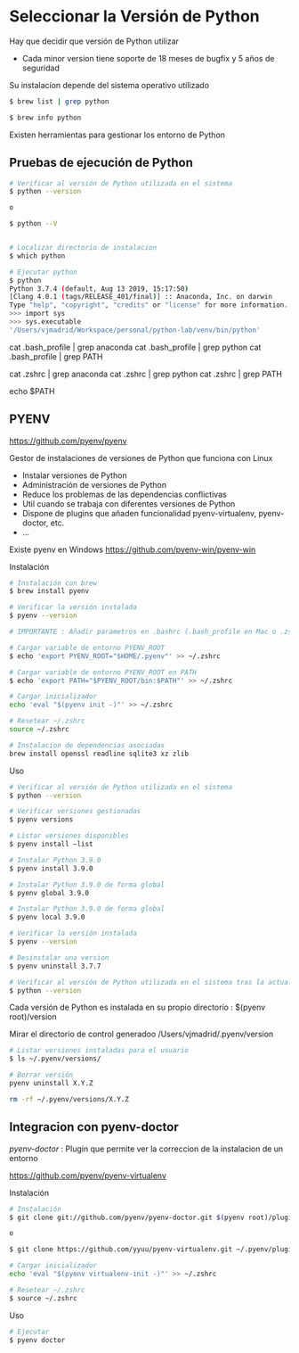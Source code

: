 # Seleccionar la Versión de Python

Hay que decidir que versión de Python utilizar

* Cada minor version tiene soporte de 18 meses de bugfix y 5 años de seguridad

Su instalacíon depende del sistema operativo utilizado 

```bash
$ brew list | grep python

$ brew info python
```

Existen herramientas para gestionar los entorno de Python





## Pruebas de ejecución de Python

```bash
# Verificar al versión de Python utilizada en el sistema
$ python --version

o

$ python --V


# Localizar directorio de instalacion 
$ which python

# Ejecutar python
$ python
Python 3.7.4 (default, Aug 13 2019, 15:17:50)
[Clang 4.0.1 (tags/RELEASE_401/final)] :: Anaconda, Inc. on darwin
Type "help", "copyright", "credits" or "license" for more information.
>>> import sys
>>> sys.executable
'/Users/vjmadrid/Workspace/personal/python-lab/venv/bin/python'
```

cat .bash_profile | grep anaconda
cat .bash_profile | grep python
cat .bash_profile | grep PATH

cat .zshrc | grep anaconda
cat .zshrc | grep python
cat .zshrc | grep PATH

echo $PATH





## PYENV

https://github.com/pyenv/pyenv

Gestor de instalaciones de versiones de Python que funciona con Linux

* Instalar versiones de Python
* Administración de versiones de Python
* Reduce los problemas de las dependencias conflictivas
* Util cuando se trabaja con diferentes versiones de Python
* Dispone de plugins que añaden funcionalidad pyenv-virtualenv, pyenv-doctor, etc.
* ...

Existe pyenv en Windows
https://github.com/pyenv-win/pyenv-win


Instalación

```bash
# Instalación con brew
$ brew install pyenv 

# Verificar la versión instalada
$ pyenv --version

# IMPORTANTE : Añadir parametros en .bashrc (.bash_profile en Mac o .zshrc)

# Cargar variable de entorno PYENV_ROOT
$ echo 'export PYENV_ROOT="$HOME/.pyenv"' >> ~/.zshrc

# Cargar variable de entorno PYENV_ROOT en PATH
$ echo 'export PATH="$PYENV_ROOT/bin:$PATH"' >> ~/.zshrc

# Cargar inicializador
echo 'eval "$(pyenv init -)"' >> ~/.zshrc

# Resetear ~/.zshrc
source ~/.zshrc

# Instalacion de dependencias asociadas
brew install openssl readline sqlite3 xz zlib
```

Uso

```bash
# Verificar al versión de Python utilizada en el sistema
$ python --version

# Verificar versiones gestionadas
$ pyenv versions

# Listar versiones disponibles
$ pyenv install –list

# Instalar Python 3.9.0
$ pyenv install 3.9.0

# Instalar Python 3.9.0 de forma global
$ pyenv global 3.9.0

# Instalar Python 3.9.0 de forma global
$ pyenv local 3.9.0

# Verificar la versión instalada
$ pyenv --version

# Desinstalar una version
$ pyenv uninstall 3.7.7

# Verificar al versión de Python utilizada en el sistema tras la actualización
$ python --version
```

Cada versión de Python es instalada en su propio directorio : $(pyenv root)/version

Mirar el directorio de control generadoo
/Users/vjmadrid/.pyenv/version

```bash
# Listar versiones instaladas para el usuario
$ ls ~/.pyenv/versions/

# Borrar versión 
pyenv uninstall X.Y.Z

rm -rf ~/.pyenv/versions/X.Y.Z
```





## Integracion con pyenv-doctor

*pyenv-doctor* : Plugin que permite ver la correccion de la instalacion de un entorno

https://github.com/pyenv/pyenv-virtualenv

Instalación

```bash
# Instalación
$ git clone git://github.com/pyenv/pyenv-doctor.git $(pyenv root)/plugins/pyenv-doctor

o

$ git clone https://github.com/yyuu/pyenv-virtualenv.git ~/.pyenv/plugins/pyenv-doctor

# Cargar inicializador
echo 'eval "$(pyenv virtualenv-init -)"' >> ~/.zshrc

# Resetear ~/.zshrc
$ source ~/.zshrc
```

Uso

```bash
# Ejecutar
$ pyenv doctor
```
